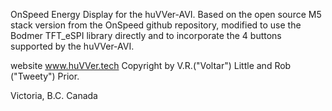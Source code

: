 OnSpeed Energy Display for the huVVer-AVI.
Based on the open source M5 stack version from the OnSpeed github repository,
modified to use the Bodmer TFT_eSPI library directly and to incorporate 
the 4 buttons supported by the huVVer-AVI.

website www.huVVer.tech
Copyright by V.R.("Voltar") Little and Rob ("Tweety") Prior.

Victoria, B.C. Canada
